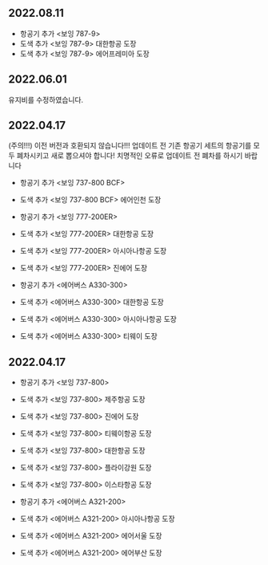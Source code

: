 2022.08.11
-----
* 항공기 추가 <보잉 787-9>
* 도색 추가 <보잉 787-9> 대한항공 도장
* 도색 추가 <보잉 787-9> 에어프레미아 도장

2022.06.01
-----
유지비를 수정하였습니다.

2022.04.17
-----
(주의!!!) 이전 버전과 호환되지 않습니다!!!
업데이트 전 기존 항공기 세트의 항공기를 모두 폐차시키고 새로 뽑으셔야 합니다!
치명적인 오류로 업데이트 전 폐차를 하시기 바랍니다

* 항공기 추가 <보잉 737-800 BCF>
* 도색 추가 <보잉 737-800 BCF> 에어인천 도장

* 항공기 추가 <보잉 777-200ER>
* 도색 추가 <보잉 777-200ER> 대한항공 도장
* 도색 추가 <보잉 777-200ER> 아시아나항공 도장
* 도색 추가 <보잉 777-200ER> 진에어 도장

* 항공기 추가 <에어버스 A330-300>
* 도색 추가 <에어버스 A330-300> 대한항공 도장
* 도색 추가 <에어버스 A330-300> 아시아나항공 도장
* 도색 추가 <에어버스 A330-300> 티웨이 도장

2022.04.17
-----
* 항공기 추가 <보잉 737-800>
* 도색 추가 <보잉 737-800> 제주항공 도장
* 도색 추가 <보잉 737-800> 진에어 도장
* 도색 추가 <보잉 737-800> 티웨이항공 도장
* 도색 추가 <보잉 737-800> 대한항공 도장
* 도색 추가 <보잉 737-800> 플라이강원 도장
* 도색 추가 <보잉 737-800> 이스타항공 도장

* 항공기 추가 <에어버스 A321-200>
* 도색 추가 <에어버스 A321-200> 아시아나항공 도장
* 도색 추가 <에어버스 A321-200> 에어서울 도장
* 도색 추가 <에어버스 A321-200> 에어부산 도장